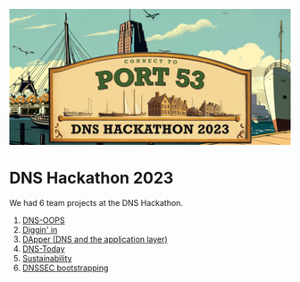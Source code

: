 ![DNS Hackathon 2023](/Netnod-Hackathon-Banner-1-1200x580.jpg)

# DNS Hackathon 2023

We had 6 team projects at the DNS Hackathon.

1. [DNS-OOPS](https://github.com/DNS-Hackathon-2023/DNS-oops)
1. [Diggin' in](https://github.com/DNS-Hackathon-2023/diggin-in)
1. [DApper (DNS and the application layer)](https://github.com/DNS-Hackathon-2023/DApper) 
1. [DNS-Today](https://github.com/DNS-Hackathon-2023/DNS-Today) 
1. [Sustainability](https://pad.chalec.org/p/a129ripe-86-hackathonpapercopy)
1. [DNSSEC bootstrapping]()

